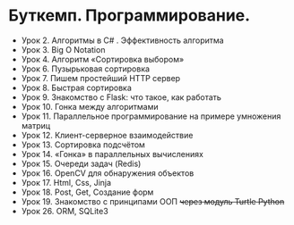# Буткемп. Программирование.

- Урок 2. Алгоритмы в C# . Эффективность алгоритма
- Урок 3. Big O Notation
- Урок 4. Алгоритм «Сортировка выбором»
- Урок 6. Пузырьковая сортировка
- Урок 7. Пишем простейший HTTP сервер
- Урок 8. Быстрая сортировка
- Урок 9. Знакомство с Flask: что такое, как работать
- Урок 10. Гонка между алгоритмами
- Урок 11. Параллельное программирование на примере умножения матриц
- Урок 12. Клиент-серверное взаимодействие
- Урок 13. Сортировка подсчётом
- Урок 14. «Гонка» в параллельных вычислениях
- Урок 15. Очереди задач (Redis)
- Урок 16. OpenCV для обнаружения объектов
- Урок 17. Html, Css, Jinja
- Урок 18. Post, Get, Создание форм
- Урок 19. Знакомство с принципами ООП ~~через модуль Turtle Python~~
- Урок 26. ORM, SQLite3
